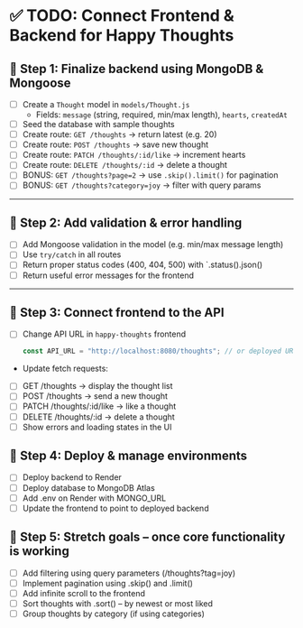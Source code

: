 # ✅ TODO: Connect Frontend & Backend for Happy Thoughts

## 🥇 Step 1: Finalize backend using MongoDB & Mongoose

- [ ] Create a `Thought` model in `models/Thought.js`
  - Fields: `message` (string, required, min/max length), `hearts`, `createdAt`
- [ ] Seed the database with sample thoughts
- [ ] Create route: `GET /thoughts` → return latest (e.g. 20)
- [ ] Create route: `POST /thoughts` → save new thought
- [ ] Create route: `PATCH /thoughts/:id/like` → increment hearts
- [ ] Create route: `DELETE /thoughts/:id` → delete a thought
- [ ] BONUS: `GET /thoughts?page=2` → use `.skip().limit()` for pagination
- [ ] BONUS: `GET /thoughts?category=joy` → filter with query params

---

## 🥈 Step 2: Add validation & error handling

- [ ] Add Mongoose validation in the model (e.g. min/max message length)
- [ ] Use `try/catch` in all routes
- [ ] Return proper status codes (400, 404, 500) with `.status().json()
- [ ] Return useful error messages for the frontend

---

## 🥉 Step 3: Connect frontend to the API

- [ ] Change API URL in `happy-thoughts` frontend
  ```js
  const API_URL = "http://localhost:8080/thoughts"; // or deployed URL
  ```
- Update fetch requests:
- [ ] GET /thoughts → display the thought list
- [ ] POST /thoughts → send a new thought
- [ ] PATCH /thoughts/:id/like → like a thought
- [ ] DELETE /thoughts/:id → delete a thought
- [ ] Show errors and loading states in the UI

## 🏁 Step 4: Deploy & manage environments

- [ ] Deploy backend to Render
- [ ] Deploy database to MongoDB Atlas
- [ ] Add .env on Render with MONGO_URL
- [ ] Update the frontend to point to deployed backend

## 🌈 Step 5: Stretch goals – once core functionality is working

- [ ] Add filtering using query parameters (/thoughts?tag=joy)
- [ ] Implement pagination using .skip() and .limit()
- [ ] Add infinite scroll to the frontend
- [ ] Sort thoughts with .sort() – by newest or most liked
- [ ] Group thoughts by category (if using categories)
